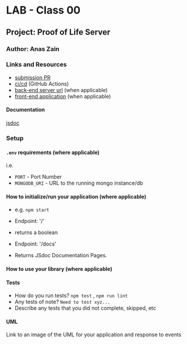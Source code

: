 # LAB - Class 00

## Project: Proof of Life Server

### Author: Anas Zain

### Links and Resources

- [submission PR](https://github.com/401-advanced-javascript-anas/lab-00/pull/1)
- [ci/cd](https://travis-ci.org/github/401-advanced-javascript-anas/lab-00/jobs/687796991) (GitHub Actions)
- [back-end server url](http://xyz.com) (when applicable)
- [front-end application](https://anas-lab-00.herokuapp.com/) (when applicable)

#### Documentation

[jsdoc](https://anas-lab-00.herokuapp.com/docs/)


### Setup

#### `.env` requirements (where applicable)

i.e.

- `PORT` - Port Number
- `MONGODB_URI` - URL to the running mongo instance/db

#### How to initialize/run your application (where applicable)

- e.g. `npm start`

- Endpoint: '/'
 - returns a boolean
- Endpoint: '/docs'
 - Returns JSdoc Documentation Pages. 
#### How to use your library (where applicable)

#### Tests

- How do you run tests? `npm test` , `npm run lint`
- Any tests of note? `Need to test xyz...`
- Describe any tests that you did not complete, skipped, etc

#### UML

Link to an image of the UML for your application and response to events
